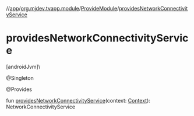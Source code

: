 //[app](../../../index.md)/[org.mjdev.tvapp.module](../index.md)/[ProvideModule](index.md)/[providesNetworkConnectivityService](provides-network-connectivity-service.md)

# providesNetworkConnectivityService

[androidJvm]\

@Singleton

@Provides

fun [providesNetworkConnectivityService](provides-network-connectivity-service.md)(context: [Context](https://developer.android.com/reference/kotlin/android/content/Context.html)): NetworkConnectivityService
